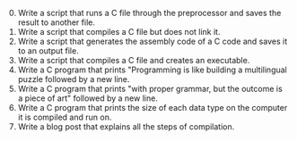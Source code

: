 0. Write a script that runs a C file through the preprocessor and saves the result to another file.
1. Write a script that compiles a C file but does not link it. 
2. Write a script that generates the assembly code of a C code and saves it to an output file.
3. Write a script that compiles a C file and creates an executable.
4. Write a C program that prints "Programming is like building a multilingual puzzle followed by a new line.
5. Write a C program that prints "with proper grammar, but the outcome is a piece of art" followed by a new line.
6. Write a C program that prints the size of each data type on the computer it is compiled and run on.
7. Write a blog post that explains all the steps of compilation.
